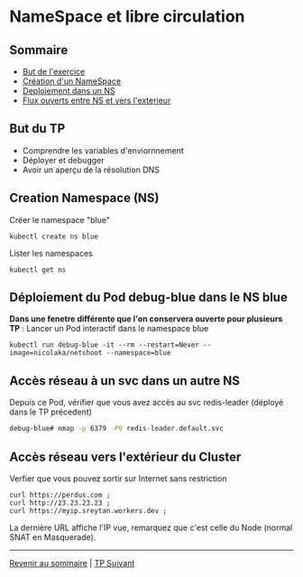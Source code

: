 # NameSpace et libre circulation

## Sommaire
  * [But de l'exercice](#but)
  * [Création d'un NameSpace](#but)
  * [Deploiement dans un NS](#but)
  * [Flux ouverts entre NS et vers l'exterieur](#but)


## But du TP
* Comprendre les variables d'enviornnement
* Déployer et debugger
* Avoir un aperçu de la résolution DNS

## Creation Namespace (NS)

Créer le namespace "blue" 
```shell
kubectl create ns blue
```

Lister les namespaces
```shell
kubectl get ns
```

## Déploiement du Pod debug-blue dans le  NS blue

**Dans une fenetre différente que l'on conservera ouverte pour plusieurs TP** : 
Lancer un Pod interactif dans le namespace blue

```shell
kubectl run debug-blue -it --rm --restart=Never --image=nicolaka/netshoot --namespace=blue
```

## Accès réseau à un svc dans un autre NS

Depuis ce Pod, vérifier que vous avez accès au svc redis-leader (déployé dans le TP précedent)
```bash
debug-blue# nmap -p 6379 -P0 redis-leader.default.svc 
```
## Accès réseau vers l'extérieur du Cluster

Verfier que vous pouvez sortir sur Internet sans restriction
```shell
curl https://perdus.com ;
curl http://23.23.23.23 ; 
curl https://myip.sreytan.workers.dev ;
```

La dernière URL affiche l'IP vue, remarquez que c'est celle du Node (normal SNAT en Masquerade).

---

[Revenir au sommaire](../README.md) | [TP Suivant](./TP06.md)
